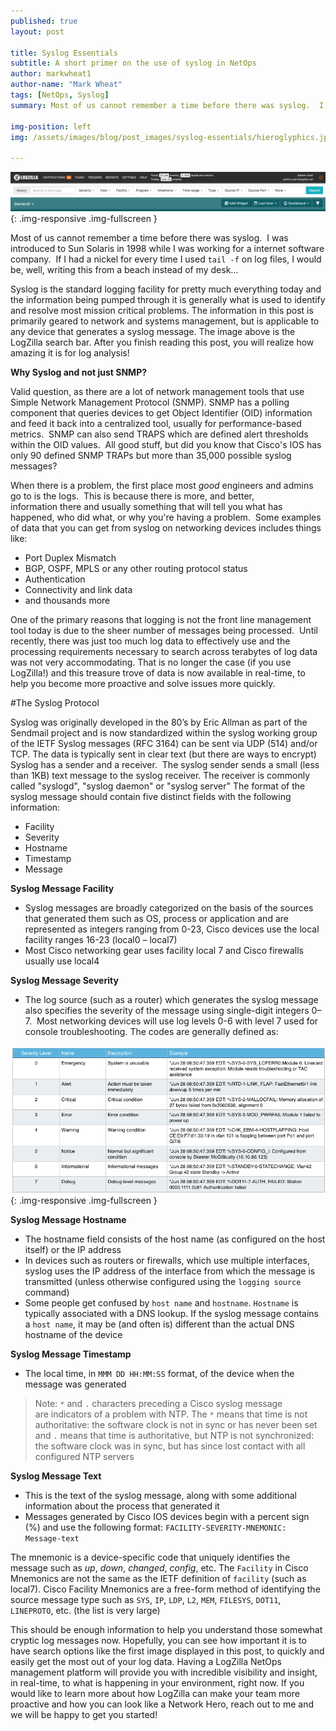 ```yaml
---
published: true
layout: post

title: Syslog Essentials
subtitle: A short primer on the use of syslog in NetOps
author: markwheat1
author-name: "Mark Wheat"
tags: [NetOps, Syslog]
summary: Most of us cannot remember a time before there was syslog.  I was introduced to Sun Solaris in 1998 while I was working...

img-position: left
img: /assets/images/blog/post_images/syslog-essentials/hieroglyphics.jpg

---
```


![LogZilla Query Bar](/assets/images/blog/post_images/syslog-essentials/lz-searchbar.png){: .img-responsive .img-fullscreen }

 Most of us cannot remember a time before there was syslog.  I was introduced to Sun Solaris in 1998 while I was working for a internet software company.  If I had a nickel for every time I used `tail -f` on log files, I would be, well, writing this from a beach instead of my desk… 

Syslog is the standard logging facility for pretty much everything today and the information being pumped through it is generally what is used to identify and resolve most mission critical problems. The information in this post is primarily geared to network and systems management, but is applicable to any device that generates a syslog message. The image above is the LogZilla search bar. After you finish reading this post, you will realize how amazing it is for log analysis!

**Why Syslog and not just SNMP?**

 Valid question, as there are a lot of network management tools that use Simple Network Management Protocol (SNMP). SNMP has a polling component that queries devices to get Object Identifier (OID) information and feed it back into a centralized tool, usually for performance-based metrics.  SNMP can also send TRAPS which are defined alert thresholds within the OID values.  All good stuff, but did you know that Cisco's IOS has only 90 defined SNMP TRAPs but more than 35,000 possible syslog messages? 

 When there is a problem, the first place most *good* engineers and admins go to is the logs.  This is because there is more, and better, information there and usually something that will tell you what has happened, who did what, or why you're having a problem.  Some examples of data that you can get from syslog on networking devices includes things like:

*   Port Duplex Mismatch
*   BGP, OSPF, MPLS or any other routing protocol status
*   Authentication
*   Connectivity and link data
*   and thousands more

 One of the primary reasons that logging is not the front line management tool today is due to the sheer number of messages being processed.  Until recently, there was just too much log data to effectively use and the processing requirements necessary to search across terabytes of log data was not very accommodating. That is no longer the case (if you use LogZilla!) and this treasure trove of data is now available in real-time, to help you become more proactive and solve issues more quickly.

#The Syslog Protocol

Syslog was originally developed in the 80’s by Eric Allman as part of the Sendmail project and is now standardized within the syslog working group of the IETF
Syslog messages (RFC 3164) can be sent via UDP (514) and/or TCP. The data is typically sent in clear text (but there are ways to encrypt)
Syslog has a sender and a receiver.  The syslog sender sends a small (less than 1KB) text message to the syslog receiver. The receiver is commonly called "syslogd", "syslog daemon" or "syslog server"
The format of the syslog message should contain five distinct fields with the following information:

*   Facility
*   Severity
*   Hostname
*   Timestamp
*   Message

**Syslog Message Facility**

*   Syslog messages are broadly categorized on the basis of the sources that generated them such as OS, process or application and are represented as integers ranging from 0-23, Cisco devices use the local facility ranges 16-23 (local0 – local7)
*   Most Cisco networking gear uses facility local 7 and Cisco firewalls usually use local4

**Syslog Message Severity**

*   The log source (such as a router) which generates the syslog message also specifies the severity of the message using single-digit integers 0–7.  Most networking devices will use log levels 0-6 with level 7 used for console troubleshooting. The codes are generally defined as:

![Syslog Severities](/assets/images/blog/post_images/syslog-essentials/syslog-severities.png){: .img-responsive .img-fullscreen }

**Syslog Message Hostname**

*   The hostname field consists of the host name (as configured on the host itself) or the IP address
*   In devices such as routers or firewalls, which use multiple interfaces, syslog uses the IP address of the interface from which the message is transmitted (unless otherwise configured using the `logging source` command)
*   Some people get confused by `host name` and `hostname`. `Hostname` is typically associated with a DNS lookup. If the syslog message contains a `host name`, it may be (and often is) different than the actual DNS hostname of the device

**Syslog Message Timestamp**

*   The local time, in `MMM DD HH:MM:SS` format, of the device when the message was generated

> Note: `*` and `.` characters preceding a Cisco syslog message are indicators of a problem with NTP. The `*` means that time is not authoritative: the software clock is not in sync or has never been set and `.` means that time is authoritative, but NTP is not synchronized: the software clock was in sync, but has since lost contact with all configured NTP servers

**Syslog Message Text**

*   This is the text of the syslog message, along with some additional information about the process that generated it
*   Messages generated by Cisco IOS devices begin with a percent sign (%) and use the following format: `FACILITY-SEVERITY-MNEMONIC: Message-text`

The mnemonic is a device-specific code that uniquely identifies the message such as *up*, *down*, *changed*, *config*, etc. The `Facility` in Cisco Mnemonics are not the same as the IETF definition of `facility` (such as local7). Cisco Facility Mnemonics are a free-form method of identifying the source message type such as `SYS`, `IP`, `LDP`, `L2`, `MEM`, `FILESYS`, `DOT11`, `LINEPROTO`, etc. (the list is very large)

 This should be enough information to help you understand those somewhat cryptic log messages now. Hopefully, you can see how important it is to have search options like the first image displayed in this post, to quickly and easily get the most out of your log data. Having a LogZilla NetOps management platform will provide you with incredible visibility and insight, in real-time, to what is happening in your environment, right now. If you would like to learn more about how LogZilla can make your team more proactive and how you can look like a Network Hero, reach out to me and we will be happy to get you started!

